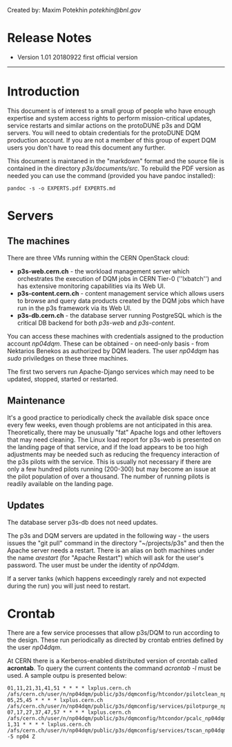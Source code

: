 Created by: Maxim Potekhin        _potekhin@bnl.gov_

# Release Notes

* Version 1.01 20180922 first official version

---

# Introduction

This document is of interest to a small group of people who
have enough expertise and system access rights to perform
mission-critical updates, service restarts and similar actions
on the protoDUNE p3s and DQM servers. You will need to obtain
credentials for the protoDUNE DQM production account. If you
are not a member of this group of expert DQM users you don't
have to read this document any further.

This document is maintaned in the "markdown" format and the source file
is contained in the directory *p3s/documents/src*. To rebuild the PDF
version as needed you can use the command (provided you have pandoc
installed):

```
pandoc -s -o EXPERTS.pdf EXPERTS.md
```

# Servers

## The machines
There are three VMs running within the CERN OpenStack cloud:

* **p3s-web.cern.ch** - the workload management server which orchestrates the execution of DQM jobs in CERN Tier-0 (''lxbatch'') and has extensive monitoring capabilities via its Web UI.
* **p3s-content.cern.ch** - content management service which allows users to browse and query data products created by the DQM jobs which have run in the p3s framework via its Web UI.
* **p3s-db.cern.ch** - the database server running PostgreSQL which is the critical DB backend for both *p3s-web* and *p3s-content*.

You can access these machines with credentials assigned to the production account *np04dqm*. These can be obtained -  on need-only basis - from Nektarios Benekos
as authorized by DQM leaders. The user *np04dqm* has *sudo* priviledges on these three machines.

The first two servers run Apache-Django services which may need to be updated, stopped, started or restarted.

## Maintenance

It's a good practice to periodically check the available disk space once every few weeks, even though
problems are not anticipated in this area. Theoretically, there may be unusually "fat" Apache logs
and other leftovers that may need cleaning. The Linux load report for p3s-web is presented on the
landing page of that service, and if the load appears to be too high adjustments may be needed such
as reducing the frequency interaction of the p3s pilots with the service. This is usually not necessary
if there are only a few hundred pilots running (200-300) but may become an issue at the pilot population
of over a thousand. The number of running pilots is readily available on the landing page.

## Updates

The database server p3s-db does not need updates.

The p3s and DQM servers are updated in the following way - the users issues
the "git pull" command in the directory "~/projects/p3s" and then the Apache server needs a restart. There is an alias
on both machines under the name *arestart* (for "Apache Restart") which will ask for the user's password. The user must
be under the identity of *np04dqm*.

If a server tanks (which happens exceedingly rarely and not expected during the run) you will just need
to restart.

# Crontab

There are a few service processes that allow p3s/DQM to run according to the design. These run
periodically as directed by crontab entries defined by the user *np04dqm*.

At CERN there is a Kerberos-enabled distributed version of crontab called **acrontab**. To query
the current contents the command *acrontab -l* must be used. A sample outpu is presented below:

```
01,11,21,31,41,51 * * * * lxplus.cern.ch /afs/cern.ch/user/n/np04dqm/public/p3s/dqmconfig/htcondor/pilotclean_np04dqm.sh
05,25,45 * * * * lxplus.cern.ch /afs/cern.ch/user/n/np04dqm/public/p3s/dqmconfig/services/pilotpurge_np04dqm.sh
07,17,27,37,47,57 * * * * lxplus.cern.ch /afs/cern.ch/user/n/np04dqm/public/p3s/dqmconfig/htcondor/pcalc_np04dqm.sh
1,31 * * * * lxplus.cern.ch /afs/cern.ch/user/n/np04dqm/public/p3s/dqmconfig/services/tscan_np04dqm.sh -5 np04 Z
```